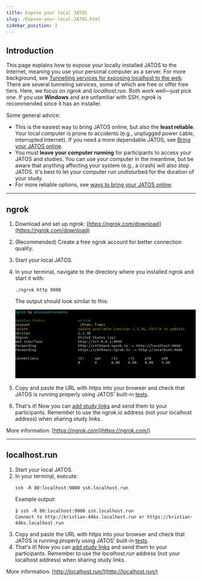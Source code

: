 ```yaml
---
title: Expose your local JATOS
slug: /Expose-your-local-JATOS.html
sidebar_position: 2
---
```


## Introduction

This page explains how to expose your locally installed JATOS to the Internet, meaning you use your personal computer as a server. For more background, see [Tunnelling services for exposing localhost to the web](https://www.chenhuijing.com/blog/tunnelling-services-for-exposing-localhost-to-the-web). There are several tunneling services, some of which are free or offer free tiers. Here, we focus on _ngrok_ and _localhost.run_. Both work well—just pick one. If you use **Windows** and are unfamiliar with SSH, _ngrok_ is recommended since it has an installer.

Some general advice:
* This is the easiest way to bring JATOS online, but also the **least reliable**. Your local computer is prone to accidents (e.g., unplugged power cable, interrupted Internet). If you need a more dependable JATOS, see [Bring your JATOS online](Bring-your-JATOS-online.html).
* You must **leave your computer running** for participants to access your JATOS and studies. You can use your computer in the meantime, but be aware that anything affecting your system (e.g., a crash) will also stop JATOS. It's best to let your computer run undisturbed for the duration of your study.
* For more reliable options, see [ways to bring your JATOS online](Bring-your-JATOS-online.html).

---

## ngrok

1. Download and set up ngrok: [https://ngrok.com/download](https://ngrok.com/download)
2. (Recommended) Create a free ngrok account for better connection quality.
3. Start your local JATOS.
4. In your terminal, navigate to the directory where you installed ngrok and start it with:

   ```shell
   ./ngrok http 9000
   ```

   The output should look similar to this:

   ![ngrok screenshot](/img/screenshot_ngrok.png)

5. Copy and paste the URL with _https_ into your browser and check that JATOS is running properly using JATOS' built-in [tests](/Troubleshooting.html#jatos-test-page).
6. That's it! Now you can [add study links](Run-your-Study-with-Study-Links.html) and send them to your participants. Remember to use the _ngrok.io_ address (not your localhost address) when sharing study links.

More information: [https://ngrok.com](https://ngrok.com/)

---

## localhost.run

1. Start your local JATOS.
2. In your terminal, execute:
   ```shell
   ssh -R 80:localhost:9000 ssh.localhost.run
   ```
   Example output:
   ```shell
   $ ssh -R 80:localhost:9000 ssh.localhost.run
   Connect to http://kristian-44bs.localhost.run or https://kristian-44bs.localhost.run
   ```
3. Copy and paste the URL with _https_ into your browser and check that JATOS is running properly using JATOS' built-in [tests](/Troubleshooting.html#jatos-test-page).
4. That's it! Now you can [add study links](Run-your-Study-with-Study-Links.html) and send them to your participants. Remember to use the _localhost.run_ address (not your localhost address) when sharing study links.

More information: [http://localhost.run/](http://localhost.run/)
